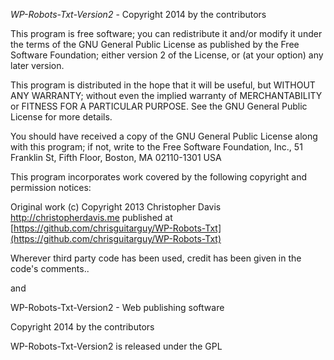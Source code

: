 *WP-Robots-Txt-Version2* - Copyright 2014 by the contributors

This program is free software; you can redistribute it and/or modify
it under the terms of the GNU General Public License as published by
the Free Software Foundation; either version 2 of the License, or
(at your option) any later version.

This program is distributed in the hope that it will be useful,
but WITHOUT ANY WARRANTY; without even the implied warranty of
MERCHANTABILITY or FITNESS FOR A PARTICULAR PURPOSE.  See the
GNU General Public License for more details.

You should have received a copy of the GNU General Public License
along with this program; if not, write to the Free Software
Foundation, Inc., 51 Franklin St, Fifth Floor, Boston, MA  02110-1301  USA

This program incorporates work covered by the following copyright and
permission notices:

  Original work (c) Copyright 2013 Christopher Davis <http://christopherdavis.me>
     published at [https://github.com/chrisguitarguy/WP-Robots-Txt](https://github.com/chrisguitarguy/WP-Robots-Txt)

  Wherever third party code has been used, credit has been given in the code's
  comments..

and

  WP-Robots-Txt-Version2 - Web publishing software

  Copyright 2014 by the contributors

  WP-Robots-Txt-Version2 is released under the GPL

